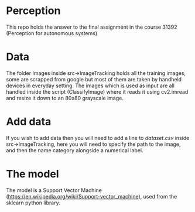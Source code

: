 # Perception
This repo holds the answer to the final assignment in the course 31392 (Perception for autonomous systems)

# Data
The folder Images inside src->ImageTracking holds all the training images, some are scrapped from google but most of them are taken by handheld devices in everyday setting.
The images which is used as input are all handled inside the script (ClassifyImage) where it reads it using cv2.imread and resize it down to an 80x80 grayscale image.


# Add data
If you wish to add data then you will need to add a line to *dataset.csv* inside src->ImageTracking, here you will need to specify the path to the image, and then the name category alongside a numerical label.

# The model
The model is a Support Vector Machine (https://en.wikipedia.org/wiki/Support-vector_machine), used from the sklearn python library.
